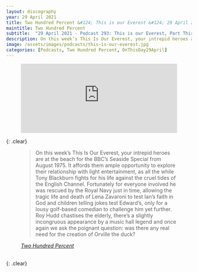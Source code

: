 ```yaml
---
layout: discography
year: 29 April 2021
title: Two Hundred Percent &#124; This is our Everest &#124; 29 April 2021
maintitle: Two Hundred Percent
subtitle:  "29 April 2021 - Podcast 293: This is our Everest, Part Thirty-Nine – Seaside Special, 1975"
description: On this week’s This Is Our Everest, your intrepid heroes are at the beach for the BBC’s Seaside Special from August 1975. It affords them ample opportunity to explore their relationship with light entertainment.
image: /assets/images/podcasts/this-is-our-everest.jpg
categories: [Podcasts, Two Hundred Percent, OnThisDay29April]
---
```


<figure class="fig3">
<iframe title="Embed Player" width="100%" height="188px" src="https://embed.acast.com/5e6e25fd4e83901b2aa768d1/608a5c38c64da6791b76062c" scrolling="no" frameBorder="0" style="border:none;overflow:hidden;"></iframe>
</figure>

{: .clear}

<figure class="fig3">
<blockquote>On this week’s This Is Our Everest, your intrepid heroes are at the beach for the BBC’s Seaside Special from August 1975. It affords them ample opportunity to explore their relationship with light entertainment, as all the while Tony Blackburn fights for his life against the cruel tides of the English Channel. Fortunately for everyone involved he was rescued by the Royal Navy just in time, allowing the tragic life and death of Lena Zavaroni to test Ian’s faith in God and children telling jokes test Edward’s, only for a lousy golf-based comedian to challenge him yet further. Roy Hudd chastises the elderly, there’s a slightly incongruous appearance by a music hall legend and once again we ask the poignant question: was there any real need for the creation of Orville the duck?</blockquote>
<cite><a class="external-link" href="https://twohundredpercent.net/podcast-293-seaside-special">Two Hundred Percent</a></cite>
</figure>

<br />{: .clear}

